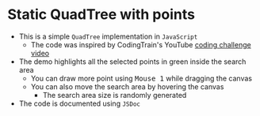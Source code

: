 # Static QuadTree with points

- This is a simple `QuadTree` implementation in `JavaScript`
	- The code was inspired by CodingTrain's YouTube [coding challenge video](https://www.youtube.com/watch?v=OJxEcs0w_kE)
- The demo highlights all the selected points in green inside the search area
	- You can draw more point using <kbd>Mouse 1</kbd> while dragging the canvas
	- You can also move the search area by hovering the canvas
		- The search area size is randomly generated
- The code is documented using `JSDoc`